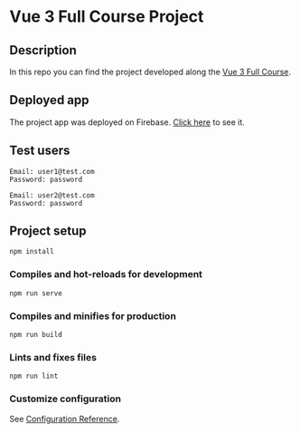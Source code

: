 # Vue 3 Full Course Project

## Description
In this repo you can find the project developed along the [Vue 3 Full Course](https://youtu.be/e-E0UB-YDRk).

## Deployed app
The project app was deployed on Firebase. [Click here](https://vue3-course.web.app) to see it.

## Test users
```
Email: user1@test.com
Password: password
```
```
Email: user2@test.com
Password: password
```

## Project setup
```
npm install
```

### Compiles and hot-reloads for development
```
npm run serve
```

### Compiles and minifies for production
```
npm run build
```

### Lints and fixes files
```
npm run lint
```

### Customize configuration
See [Configuration Reference](https://cli.vuejs.org/config/).
